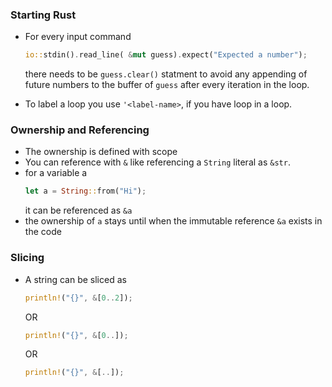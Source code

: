 ### Starting Rust

  - For every input command
    ```rust
    io::stdin().read_line( &mut guess).expect("Expected a number");
    ```

    there needs to be `guess.clear()` statment to avoid any appending of future numbers to the buffer of `guess` after every iteration in the loop.

  - To label a loop you use `'<label-name>`, if you have loop in a loop.

### Ownership and Referencing
  - The ownership is defined with scope
  - You can reference with `&` like referencing a `String` literal as `&str`.
  - for a variable a
    ```rust
    let a = String::from("Hi");
    ```
    it can be referenced as `&a`
  - the ownership of `a` stays until when the immutable reference `&a` exists in the code

### Slicing
  - A string can be sliced as 
    ```rust
    println!("{}", &[0..2]);
    ```
    OR
    ```rust
    println!("{}", &[0..]);
    ```
    OR
    ```rust
    println!("{}", &[..]);
    ```




